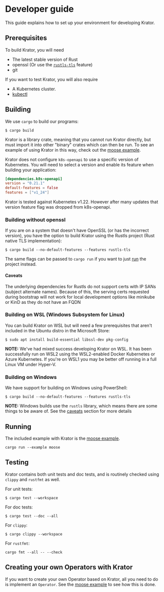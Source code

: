 # Developer guide

This guide explains how to set up your environment for developing Krator.

## Prerequisites

To build Krator, you will need

- The latest stable version of Rust
- openssl (Or use the [`rustls-tls`](#building-without-openssl) feature)
- git

If you want to test Krator, you will also require

- A Kubernetes cluster.
- [kubectl](https://kubernetes.io/docs/tasks/tools/install-kubectl/)

## Building

We use `cargo` to build our programs:

```console
$ cargo build
```

Krator is a library crate, meaning that you cannot run Krator
directly, but must import it into other "binary" crates which can
then be run. To see an example of using Krator in this way,
check out the [moose example](/krator/examples/moose.rs).

Krator does not configure `k8s-openapi` to use a specific version of
Kubernetes. You will need to select a version and enable its feature
when building your application:

```toml
[dependencies.k8s-openapi]
version = "0.21.1"
default-features = false
features = ["v1_24"]
```

Krator is tested against Kubernetes v1.22. However after many updates that
version feature flag was dropped from k8s-openapi.

### Building without openssl

If you are on a system that doesn't have OpenSSL (or has the incorrect version),
you have the option to build Krator using the Rustls project (Rust native TLS
implementation):

```console
$ cargo build --no-default-features --features rustls-tls
```

The same flags can be passed to `cargo run` if you want to just [run](#running)
the project instead.

#### Caveats

The underlying dependencies for Rustls do not support certs with IP SANs
(subject alternate names). Because of this, the serving certs requested during
bootstrap will not work for local development options like minikube or KinD as
they do not have an FQDN

### Building on WSL (Windows Subsystem for Linux)

You can build Krator on WSL but will need a few prerequisites that aren't
included in the Ubuntu distro in the Microsoft Store:

```console
$ sudo apt install build-essential libssl-dev pkg-config
```

**NOTE:** We've had mixed success developing Krator on WSL. It has been
successfully run on WSL2 using the WSL2-enabled Docker Kubernetes or Azure
Kubernetes. If you're on WSL1 you may be better off running in a full Linux VM
under Hyper-V.

### Building on Windows

We have support for building on Windows using PowerShell:

```console
$ cargo build --no-default-features --features rustls-tls
```

**NOTE:** Windows builds use the `rustls` library, which means there are some
things to be aware of. See the [caveats](#caveats) section for more details

## Running

The included example with Krator is the [moose example](/krator/examples).

```console
cargo run --example moose
```

## Testing

Krator contains both unit tests and doc tests, and is routinely checked using
`clippy` and `rustfmt` as well.

For unit tests:

```console
$ cargo test --workspace
```

For doc tests:

```console
$ cargo test --doc --all
```

For `clippy`:

```console
$ cargo clippy --workspace
```

For `rustfmt`:

```console
cargo fmt --all -- --check
```

## Creating your own Operators with Krator

If you want to create your own Operator based on Krator, all you need to do is
implement an `Operator`. See the [moose example](/krator/examples/moose.rs) to
see how this is done.
